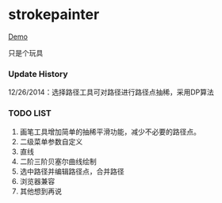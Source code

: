 strokepainter
=============

[Demo](http://albertshaw.github.io/strokepainter)

只是个玩具

### Update History
12/26/2014：选择路径工具可对路径进行路径点抽稀，采用DP算法

### TODO LIST
1. 画笔工具增加简单的抽稀平滑功能，减少不必要的路径点。
2. 二级菜单参数自定义
3. 直线
4. 二阶三阶贝塞尔曲线绘制
5. 选中路径并编辑路径点，合并路径
6. 浏览器兼容
7. 其他想到再说
